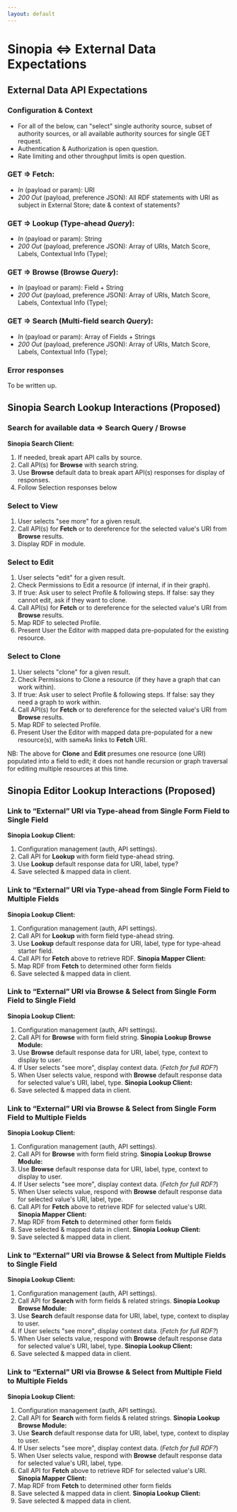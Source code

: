 ```yaml
---
layout: default
---
```


# Sinopia <=> External Data Expectations

## External Data API Expectations

### Configuration & Context
* For all of the below, can "select" single authority source, subset of authority sources, or all available authority sources for single GET request.
* Authentication & Authorization is open question.
* Rate limiting and other throughput limits is open question.

### GET => **Fetch**:
* *In* (payload or param): URI
* *200 Out* (payload, preference JSON): All RDF statements with URI as subject in External Store; date & context of statements?

### GET => **Lookup** (Type-ahead *Query*):
* *In* (payload or param): String
* *200 Out* (payload, preference JSON): Array of URIs, Match Score, Labels, Contextual Info (Type);

### GET => **Browse** (Browse *Query*):
* *In* (payload or param): Field + String
* *200 Out* (payload, preference JSON): Array of URIs, Match Score, Labels, Contextual Info (Type);

### GET => **Search** (Multi-field search *Query*):
* *In* (payload or param): Array of Fields + Strings
* *200 Out* (payload, preference JSON): Array of URIs, Match Score, Labels, Contextual Info (Type);

### Error responses
To be written up.

## Sinopia Search Lookup Interactions (Proposed)

### Search for available data => Search Query / Browse
**Sinopia Search Client:**
  1. If needed, break apart API calls by source.
  2. Call API(s) for **Browse** with search string.
  3. Use **Browse** default data to break apart API(s) responses for display of responses.
  4. Follow Selection responses below

### Select to View
  1. User selects "see more" for a given result.
  2. Call API(s) for **Fetch** or to dereference for the selected value's URI from **Browse** results.
  3. Display RDF in module.

### Select to Edit
  1. User selects "edit" for a given result.
  2. Check Permissions to Edit a resource (if internal, if in their graph).
  3. If true: Ask user to select Profile & following steps. If false: say they cannot edit, ask if they want to clone.
  4. Call API(s) for **Fetch** or to dereference for the selected value's URI from **Browse** results.
  5. Map RDF to selected Profile.
  6. Present User the Editor with mapped data pre-populated for the existing resource.

### Select to Clone
  1. User selects "clone" for a given result.
  2. Check Permissions to Clone a resource (if they have a graph that can work within).
  3. If true: Ask user to select Profile & following steps. If false: say they need a graph to work within.
  4. Call API(s) for **Fetch** or to dereference for the selected value's URI from **Browse** results.
  5. Map RDF to selected Profile.
  6. Present User the Editor with mapped data pre-populated for a new resource(s), with sameAs links to **Fetch** URI.

NB: The above for **Clone** and **Edit** presumes one resource (one URI) populated into a field to edit; it does not handle recursion or graph traversal for editing multiple resources at this time.


## Sinopia Editor Lookup Interactions (Proposed)

### Link to “External” URI via Type-ahead from Single Form Field to Single Field
**Sinopia Lookup Client:**
  1. Configuration management (auth, API settings).
  2. Call API for **Lookup** with form field type-ahead string.
  3. Use **Lookup** default response data for URI, label, type?
  4. Save selected & mapped data in client.

### Link to “External” URI via Type-ahead from Single Form Field to Multiple Fields
**Sinopia Lookup Client:**
  1. Configuration management (auth, API settings).
  2. Call API for **Lookup** with form field type-ahead string.
  3. Use **Lookup** default response data for URI, label, type for type-ahead starter field.
  4. Call API for **Fetch** above to retrieve RDF.
**Sinopia Mapper Client:**
  1. Map RDF from **Fetch** to determined other form fields
  2. Save selected & mapped data in client.

### Link to “External” URI via Browse & Select from Single Form Field to Single Field
**Sinopia Lookup Client:**
  1. Configuration management (auth, API settings).
  2. Call API for **Browse** with form field string.
**Sinopia Lookup Browse Module:**
  1. Use **Browse** default response data for URI, label, type, context to display to user.
  2. If User selects "see more", display context data. (*Fetch for full RDF?*)
  2. When User selects value, respond with **Browse** default response data for selected value's URI, label, type.
**Sinopia Lookup Client:**
  2. Save selected & mapped data in client.

### Link to “External” URI via Browse & Select from Single Form Field to Multiple Fields
**Sinopia Lookup Client:**
  1. Configuration management (auth, API settings).
  2. Call API for **Browse** with form field string.
**Sinopia Lookup Browse Module:**
  1. Use **Browse** default response data for URI, label, type, context to display to user.
  2. If User selects "see more", display context data. (*Fetch for full RDF?*)
  2. When User selects value, respond with **Browse** default response data for selected value's URI, label, type.
  4. Call API for **Fetch** above to retrieve RDF for selected value's URI.
**Sinopia Mapper Client:**
  1. Map RDF from **Fetch** to determined other form fields
  2. Save selected & mapped data in client.
**Sinopia Lookup Client:**
  2. Save selected & mapped data in client.

### Link to “External” URI via Browse & Select from Multiple Fields to Single Field
**Sinopia Lookup Client:**
  1. Configuration management (auth, API settings).
  2. Call API for **Search** with form fields & related strings.
**Sinopia Lookup Browse Module:**
  1. Use **Search** default response data for URI, label, type, context to display to user.
  2. If User selects "see more", display context data. (*Fetch for full RDF?*)
  2. When User selects value, respond with **Browse** default response data for selected value's URI, label, type.
**Sinopia Lookup Client:**
  2. Save selected & mapped data in client.

### Link to “External” URI via Browse & Select from Multiple Field to Multiple Fields
**Sinopia Lookup Client:**
  1. Configuration management (auth, API settings).
  2. Call API for **Search** with form fields & related strings.
**Sinopia Lookup Browse Module:**
  1. Use **Search** default response data for URI, label, type, context to display to user.
  2. If User selects "see more", display context data. (*Fetch for full RDF?*)
  2. When User selects value, respond with **Browse** default response data for selected value's URI, label, type.
  4. Call API for **Fetch** above to retrieve RDF for selected value's URI.
**Sinopia Mapper Client:**
  1. Map RDF from **Fetch** to determined other form fields
  2. Save selected & mapped data in client.
**Sinopia Lookup Client:**
  2. Save selected & mapped data in client.
